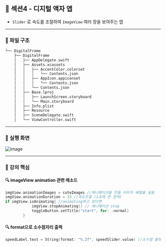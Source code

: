## 📒 섹션4 - 디지털 액자 앱

- `Slider` 로 속도를 조절하여 `ImageView`  여러 장을 보여주는 앱

---

### 📌 파일 구조

```bash
└── DigitalFrame
    ├── DigitalFrame
    │   ├── AppDelegate.swift
    │   ├── Assets.xcassets
    │   │   ├── AccentColor.colorset
    │   │   │   └── Contents.json
    │   │   ├── AppIcon.appiconset
    │   │   │   └── Contents.json
    │   │   └── Contents.json
    │   ├── Base.lproj
    │   │   ├── LaunchScreen.storyboard
    │   │   └── Main.storyboard
    │   ├── Info.plist
    │   ├── Resource
    │   ├── SceneDelegate.swift
    │   └── ViewController.swift
```



---

### 📌 실행 화면

![image](https://user-images.githubusercontent.com/77915491/128843112-e0aea9d3-e1d5-4083-8944-fdc21ec3cac4.png)

---

### 📌 강의 핵심

#### 🔍 imageView animation 관련 메소드

```swift
imgView.animationImages = cuteImages //애니메이션을 만들 이미지 배열을 넣음
imgView.animationDuration = 15 //속도조절 (1초에 한 장씩)
if imgView.isAnimating{ //animating하고 있다면
            imgView.stopAnimating() // 애니메이션 stop
            toggleButton.setTitle("start", for: .normal)
        }
```



#### 🔍 format으로 소수점자리 출력

```swift
speedLabel.text = String(format: "%.2f", speedSlider.value) //소수점 둘쨋자리까지만 
```

